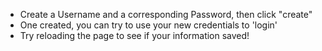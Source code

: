 - Create a Username and a corresponding Password, then click "create"
- One created, you can try to use your new credentials to 'login'
- Try reloading the page to see if your information saved!
